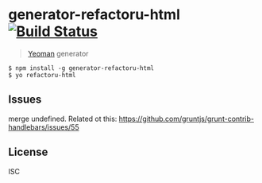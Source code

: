 # generator-refactoru-html [![Build Status](https://secure.travis-ci.org/metaraine/generator-refactoru-html.png?branch=master)](https://travis-ci.org/metaraine/generator-refactoru-html)

> [Yeoman](http://yeoman.io) generator

```
$ npm install -g generator-refactoru-html
$ yo refactoru-html
```

## Issues

merge undefined. Related ot this:
https://github.com/gruntjs/grunt-contrib-handlebars/issues/55


## License

ISC

